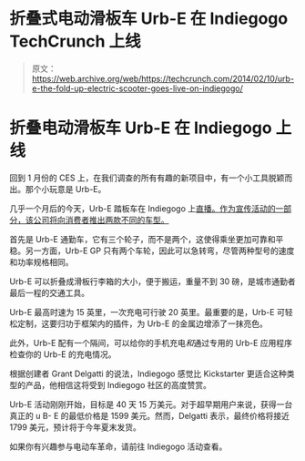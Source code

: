 # 折叠式电动滑板车 Urb-E 在 Indiegogo TechCrunch 上线

> 原文：<https://web.archive.org/web/https://techcrunch.com/2014/02/10/urb-e-the-fold-up-electric-scooter-goes-live-on-indiegogo/>

# 折叠电动滑板车 Urb-E 在 Indiegogo 上线

回到 1 月份的 CES 上，在我们调查的所有有趣的新项目中，有一个小工具脱颖而出。那个小玩意是 Urb-E。

几乎一个月后的今天，Urb-E 踏板车在 Indiegogo 上[直播。作为宣传活动的一部分，该公司将向消费者推出两款不同的车型。](https://web.archive.org/web/20221006072629/http://www.indiegogo.com/projects/urb-e-the-world-s-most-compact-e-vehicle)

首先是 Urb-E 通勤车，它有三个轮子，而不是两个，这使得乘坐更加可靠和平稳。另一方面，Urb-E GP 只有两个车轮，因此可以急转弯，尽管两种型号的速度和功率规格相同。

Urb-E 可以折叠成滑板行李箱的大小，便于搬运，重量不到 30 磅，是城市通勤者最后一程的交通工具。

Urb-E 最高时速为 15 英里，一次充电可行驶 20 英里。最重要的是，Urb-E 可轻松定制，这要归功于框架内的插件，为 Urb-E 的金属边增添了一抹亮色。

此外，Urb-E 配有一个隔间，可以给你的手机充电*和*通过专用的 Urb-E 应用程序检查你的 Urb-E 的充电情况。

根据创建者 Grant Delgatti 的说法，Indiegogo 感觉比 Kickstarter 更适合这种类型的产品，他相信这将受到 Indiegogo 社区的高度赞赏。

Urb-E 活动刚刚开始，目标是 40 天 15 万美元。对于超早期用户来说，获得一台真正的 u B- E 的最低价格是 1599 美元。然而，Delgatti 表示，最终价格将接近 1799 美元，预计将于今年夏末发货。

如果你有兴趣参与电动车革命，请前往 Indiegogo 活动查看。